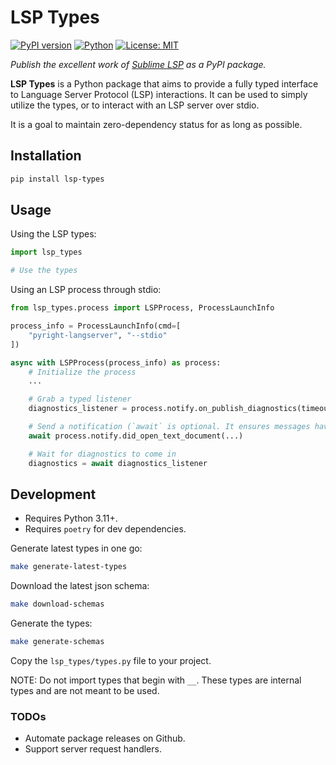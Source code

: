 # LSP Types

[![PyPI version](https://badge.fury.io/py/lsp-types.svg)](https://badge.fury.io/py/lsp-types)
[![Python](https://img.shields.io/badge/python-3.11%2B-blue.svg)](https://www.python.org/downloads/)
[![License: MIT](https://img.shields.io/badge/License-MIT-yellow.svg)](https://opensource.org/licenses/MIT)

_Publish the excellent work of [Sublime LSP](https://github.com/sublimelsp/lsp-python-types) as a PyPI package._

__LSP Types__ is a Python package that aims to provide a fully typed interface to Language Server Protocol (LSP) interactions. It can be used to simply utilize the types, or to interact with an LSP server over stdio.

It is a goal to maintain zero-dependency status for as long as possible.

## Installation

```sh
pip install lsp-types
```

## Usage

Using the LSP types:

```python
import lsp_types

# Use the types
```

Using an LSP process through stdio:

```python
from lsp_types.process import LSPProcess, ProcessLaunchInfo

process_info = ProcessLaunchInfo(cmd=[
    "pyright-langserver", "--stdio"
])

async with LSPProcess(process_info) as process:
    # Initialize the process
    ...

    # Grab a typed listener
    diagnostics_listener = process.notify.on_publish_diagnostics(timeout=1.0)

    # Send a notification (`await` is optional. It ensures messages have been drained)
    await process.notify.did_open_text_document(...)

    # Wait for diagnostics to come in
    diagnostics = await diagnostics_listener
```

## Development

- Requires Python 3.11+.
- Requires `poetry` for dev dependencies.

Generate latest types in one go:
```sh
make generate-latest-types
```

Download the latest json schema:
```sh
make download-schemas
```

Generate the types:
```sh
make generate-schemas
```

Copy the `lsp_types/types.py` file to your project.

NOTE: Do not import types that begin with `__`. These types are internal types and are not meant to be used.

### TODOs

- Automate package releases on Github.
- Support server request handlers.
